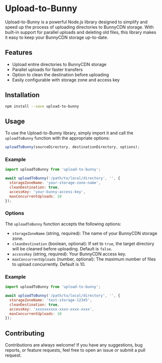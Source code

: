 # Upload-to-Bunny

Upload-to-Bunny is a powerful Node.js library designed to simplify and speed up the process of uploading directories to BunnyCDN storage. With built-in support for parallel uploads and deleting old files, this library makes it easy to keep your BunnyCDN storage up-to-date.

## Features

- Upload entire directories to BunnyCDN storage
- Parallel uploads for faster transfers
- Option to clean the destination before uploading
- Easily configurable with storage zone and access key

## Installation

```bash
npm install --save upload-to-bunny
```

## Usage

To use the Upload-to-Bunny library, simply import it and call the `uploadToBunny` function with the appropriate options:

```javascript
uploadToBunny(sourceDirectory, destinationDirectory, options);
```

### Example

```javascript
import uploadToBunny from 'upload-to-bunny';

await uploadToBunny('/path/to/local/directory', '', {
  storageZoneName: 'your-storage-zone-name',
  cleanDestination: true,
  accessKey: 'your-bunny-access-key',
  maxConcurrentUploads: 10
});
```

### Options

The `uploadToBunny` function accepts the following options:

- `storageZoneName` (string, required): The name of your BunnyCDN storage zone.
- `cleanDestination` (boolean, optional): If set to `true`, the target directory will be cleaned before uploading. Default is `false`.
- `accessKey` (string, required): Your BunnyCDN access key.
- `maxConcurrentUploads` (number, optional): The maximum number of files to upload concurrently. Default is 10.

### Example

```javascript
import uploadToBunny from 'upload-to-bunny';

await uploadToBunny('/path/to/local/directory', '', {
  storageZoneName: 'test-storage-12345',
  cleanDestination: true,
  accessKey: 'xxxxxxxxxx-xxxx-xxxx-xxxx',
  maxConcurrentUploads: 10
});
```

## Contributing

Contributions are always welcome! If you have any suggestions, bug reports, or feature requests, feel free to open an issue or submit a pull request.
